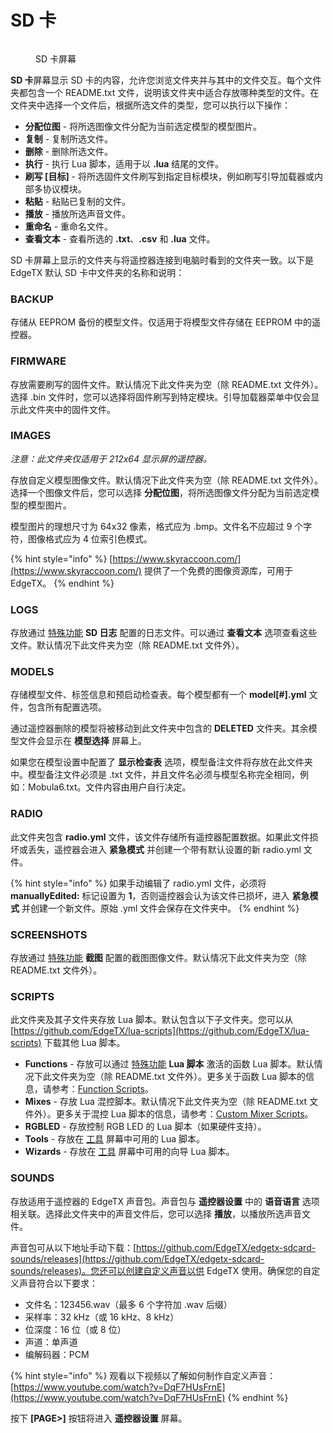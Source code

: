 # SD 卡

<figure><img src="//edgetx-static.zkl2333.com/bwsdcard1.png" alt=""><figcaption><p>SD 卡屏幕</p></figcaption></figure>

**SD 卡**屏幕显示 SD 卡的内容，允许您浏览文件夹并与其中的文件交互。每个文件夹都包含一个 README.txt 文件，说明该文件夹中适合存放哪种类型的文件。在文件夹中选择一个文件后，根据所选文件的类型，您可以执行以下操作：

* **分配位图** - 将所选图像文件分配为当前选定模型的模型图片。
* **复制** - 复制所选文件。
* **删除** - 删除所选文件。
* **执行** - 执行 Lua 脚本，适用于以 **.lua** 结尾的文件。
* **刷写 \[目标]** - 将所选固件文件刷写到指定目标模块，例如刷写引导加载器或内部多协议模块。
* **粘贴** - 粘贴已复制的文件。
* **播放** - 播放所选声音文件。
* **重命名** - 重命名文件。
* **查看文本** - 查看所选的 **.txt**、**.csv** 和 **.lua** 文件。

SD 卡屏幕上显示的文件夹与将遥控器连接到电脑时看到的文件夹一致。以下是 EdgeTX 默认 SD 卡中文件夹的名称和说明：

### BACKUP

存储从 EEPROM 备份的模型文件。仅适用于将模型文件存储在 EEPROM 中的遥控器。

### FIRMWARE

存放需要刷写的固件文件。默认情况下此文件夹为空（除 README.txt 文件外）。选择 .bin 文件时，您可以选择将固件刷写到特定模块。引导加载器菜单中仅会显示此文件夹中的固件文件。

### IMAGES

_注意：此文件夹仅适用于 212x64 显示屏的遥控器。_

存放自定义模型图像文件。默认情况下此文件夹为空（除 README.txt 文件外）。选择一个图像文件后，您可以选择 **分配位图**，将所选图像文件分配为当前选定模型的模型图片。

模型图片的理想尺寸为 64x32 像素，格式应为 .bmp。文件名不应超过 9 个字符，图像格式应为 4 位索引色模式。

{% hint style="info" %}
[https://www.skyraccoon.com/](https://www.skyraccoon.com/) 提供了一个免费的图像资源库，可用于 EdgeTX。
{% endhint %}

### LOGS

存放通过 [特殊功能](../model-select/special-functions.md) **SD 日志** 配置的日志文件。可以通过 **查看文本** 选项查看这些文件。默认情况下此文件夹为空（除 README.txt 文件外）。

### MODELS

存储模型文件、标签信息和预启动检查表。每个模型都有一个 **model[#].yml** 文件，包含所有配置选项。

通过遥控器删除的模型将被移动到此文件夹中包含的 **DELETED** 文件夹。其余模型文件会显示在 **模型选择** 屏幕上。

如果您在模型设置中配置了 **显示检查表** 选项，模型备注文件将存放在此文件夹中。模型备注文件必须是 .txt 文件，并且文件名必须与模型名称完全相同，例如：Mobula6.txt。文件内容由用户自行决定。

### RADIO

此文件夹包含 **radio.yml** 文件，该文件存储所有遥控器配置数据。如果此文件损坏或丢失，遥控器会进入 **紧急模式** 并创建一个带有默认设置的新 radio.yml 文件。

{% hint style="info" %}
如果手动编辑了 radio.yml 文件，必须将 **manuallyEdited:** 标记设置为 **1**，否则遥控器会认为该文件已损坏，进入 **紧急模式** 并创建一个新文件。原始 .yml 文件会保存在文件夹中。
{% endhint %}

### SCREENSHOTS

存放通过 [特殊功能](../model-select/special-functions.md) **截图** 配置的截图图像文件。默认情况下此文件夹为空（除 README.txt 文件外）。

### SCRIPTS

此文件夹及其子文件夹存放 Lua 脚本。默认包含以下子文件夹。您可以从 [https://github.com/EdgeTX/lua-scripts](https://github.com/EdgeTX/lua-scripts) 下载其他 Lua 脚本。

* **Functions** - 存放可以通过 [特殊功能](../../color-radios/model-settings/special-functions.md) **Lua 脚本** 激活的函数 Lua 脚本。默认情况下此文件夹为空（除 README.txt 文件外）。更多关于函数 Lua 脚本的信息，请参考：[Function Scripts](https://luadoc.edgetx.org/part\_i\_-\_script\_type\_overview/function\_scripts)。
* **Mixes** - 存放 Lua 混控脚本。默认情况下此文件夹为空（除 README.txt 文件外）。更多关于混控 Lua 脚本的信息，请参考：[Custom Mixer Scripts](https://luadoc.edgetx.org/part\_i\_-\_script\_type\_overview/mix)。
* **RGBLED** - 存放控制 RGB LED 的 Lua 脚本（如果硬件支持）。
* **Tools** - 存放在 [工具](../../color-radios/radio-settings/tools.md) 屏幕中可用的 Lua 脚本。
* **Wizards** - 存放在 [工具](../../color-radios/radio-settings/tools.md) 屏幕中可用的向导 Lua 脚本。

### SOUNDS

存放适用于遥控器的 EdgeTX 声音包。声音包与 **遥控器设置** 中的 **语音语言** 选项相关联。选择此文件夹中的声音文件后，您可以选择 **播放**，以播放所选声音文件。

声音包可从以下地址手动下载：[https://github.com/EdgeTX/edgetx-sdcard-sounds/releases](https://github.com/EdgeTX/edgetx-sdcard-sounds/releases)。您还可以创建自定义声音以供 EdgeTX 使用。确保您的自定义声音符合以下要求：

* 文件名：123456.wav（最多 6 个字符加 .wav 后缀）
* 采样率：32 kHz（或 16 kHz、8 kHz）
* 位深度：16 位（或 8 位）
* 声道：单声道
* 编解码器：PCM

{% hint style="info" %}
观看以下视频以了解如何制作自定义声音：[https://www.youtube.com/watch?v=DqF7HUsFrnE](https://www.youtube.com/watch?v=DqF7HUsFrnE)
{% endhint %}

按下 **\[PAGE>]** 按钮将进入 **遥控器设置** 屏幕。
